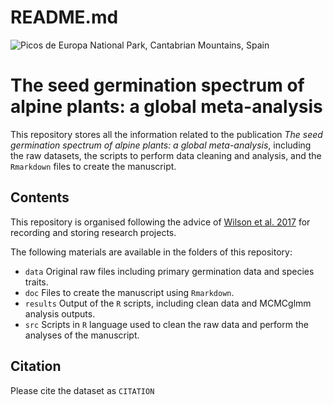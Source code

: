 README.md
================

![Picos de Europa National Park, Cantabrian Mountains,
Spain](data/fernandezpascual/Picos%20de%20Europa.JPG)

# The seed germination spectrum of alpine plants: a global meta-analysis

This repository stores all the information related to the publication
*The seed germination spectrum of alpine plants: a global
meta-analysis*, including the raw datasets, the scripts to perform data
cleaning and analysis, and the `Rmarkdown` files to create the
manuscript.

## Contents

This repository is organised following the advice of [Wilson et
al. 2017](https://doi.org/10.1371/journal.pcbi.1005510) for recording
and storing research projects.

The following materials are available in the folders of this repository:

  - `data` Original raw files including primary germination data and
    species traits.
  - `doc` Files to create the manuscript using `Rmarkdown`.
  - `results` Output of the `R` scripts, including clean data and
    MCMCglmm analysis outputs.
  - `src` Scripts in `R` language used to clean the raw data and perform
    the analyses of the manuscript.

## Citation

Please cite the dataset as `CITATION`
